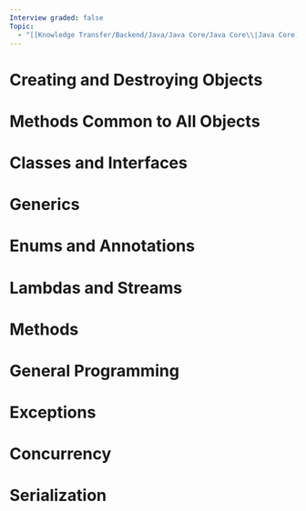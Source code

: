 ```yaml
---
Interview graded: false
Topic:
  - "[[Knowledge Transfer/Backend/Java/Java Core/Java Core\\|Java Core]]"
---
```

# Creating and Destroying Objects  

# Methods Common to All Objects 
# Classes and Interfaces
# Generics
# Enums and Annotations
# Lambdas and Streams 
# Methods 
# General Programming
# Exceptions 
# Concurrency
# Serialization